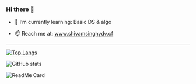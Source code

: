 ### Hi there 👋
- 🌱 I’m currently learning: Basic DS & algo

- 📫 Reach me at:            www.shivamsinghydv.cf

___________________________________________________

[![Top Langs](https://github-readme-stats.vercel.app/api/top-langs/?username=shivamsinghydv&layout=compact&theme=dark&show_icons=true)](https://github.com/anuraghazra/github-readme-stats)

![GitHub stats](https://github-readme-stats.vercel.app/api?username=shivamsinghydv&theme=dark&show_icons=true)

![ReadMe Card](https://github-readme-stats.vercel.app/api/pin/?username=shivamsinghydv&repo=dev-portfolio&theme=dark&show_icons=true)

<!--
**shivamsinghydv/shivamsinghydv** is a ✨ _special_ ✨ repository because its `README.md` (this file) appears on your GitHub profile.

Here are some ideas to get you started:

- 🔭 I’m currently working on ...
- 🌱 I’m currently learning ...
- 👯 I’m looking to collaborate on ...
- 🤔 I’m looking for help with ...
- 💬 Ask me about ...
- 📫 How to reach me: ...
- 😄 Pronouns: ...
- ⚡ Fun fact: ...
-->
